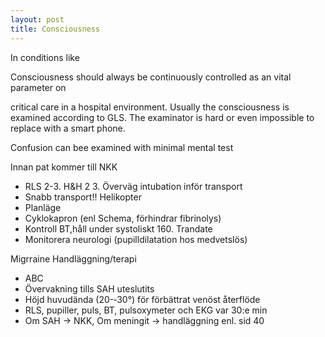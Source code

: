 ```yaml
---
layout: post
title: Consciousness
---
```


In conditions like


Consciousness should always be continuously controlled as an vital parameter on


critical care in a hospital environment. Usually the consciousness is examined according to GLS. The examinator is hard or even impossible to replace with a smart phone.


Confusion can bee examined with minimal mental test


Innan pat kommer till NKK

- RLS 2-3. H&H 2 3. Överväg intubation inför transport
- Snabb transport!! Helikopter
- Planläge
- Cyklokapron (enl Schema, förhindrar fibrinolys)
- Kontroll BT,håll under systoliskt 160. Trandate
- Monitorera neurologi (pupilldilatation hos medvetslös)



Migrraine
Handläggning/terapi
- ABC
- Övervakning tills SAH uteslutits
 - Höjd huvudända (20-­‐30°) för förbättrat venöst återflöde
 - RLS, pupiller, puls, BT, pulsoxymeter och EKG var 30:e min
- Om SAH → NKK, Om meningit → handläggning enl. sid 40
